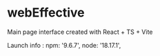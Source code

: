 # webEffective
 
Main page interface
created with React + TS + Vite 


Launch info : npm: '9.6.7', 
              node: '18.17.1',
